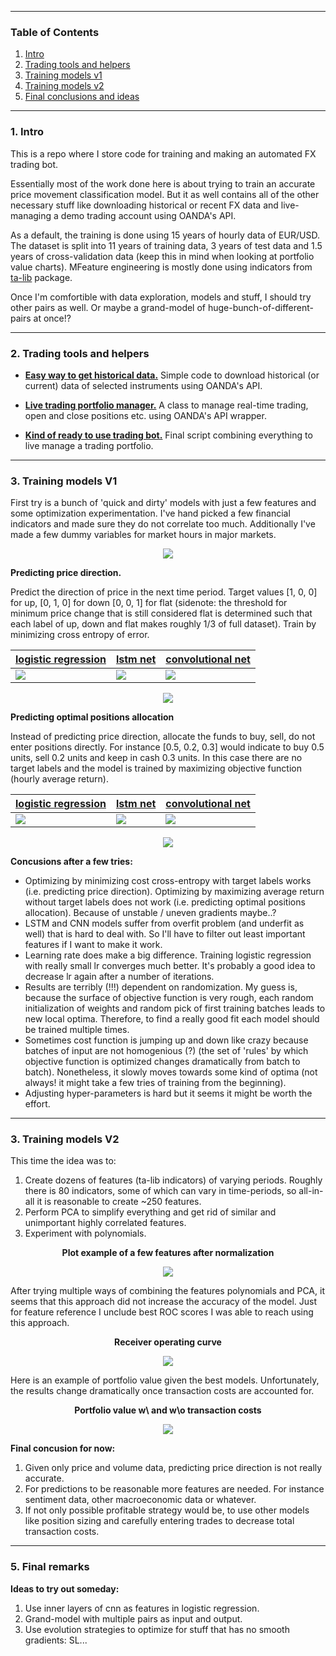 ---------
### Table of Contents  

 1. [Intro](#Intro) 
 2. [Trading tools and helpers](#Tools)  
 3. [Training models v1](#train_v1) 
 4. [Training models v2](#train_v2) 
 5. [Final conclusions and ideas](#Concusion) 
 
<a name="Intro"/>

---------
### 1. Intro

This is a repo where I store code for training and making an automated FX trading bot.  
   
Essentially most of the work done here is about trying to train an accurate price movement classification model. But it as well contains all of the other necessary stuff like downloading historical or recent FX data and live-managing a demo trading account using OANDA's API.  

As a default, the training is done using 15 years of hourly data of EUR/USD. The dataset is split into 11 years of training data, 3 years of test data and 1.5 years of cross-validation data (keep this in mind when looking at portfolio value charts). MFeature engineering is mostly done using indicators from [ta-lib](https://github.com/mrjbq7/ta-lib) package.

Once I'm comfortible with data exploration, models and stuff, I should try other pairs as well. Or maybe a grand-model of huge-bunch-of-different-pairs at once!?

<a name="Tools"/>

---------
### 2. Trading tools and helpers


   * **[Easy way to get historical data.](helpers/get_historical_data.py)** Simple code to download historical (or current) data of selected instruments using OANDA's API.

   * **[Live trading portfolio manager.](helpers/oanda_api_helpers.py)** A class to manage real-time trading, open and close positions etc. using OANDA's API wrapper.
   
   * **[Kind of ready to use trading bot.](/main.py)** Final script combining everything to live manage a trading portfolio.
   
<a name="train_v1"/>

---------
### 3. Training models V1

First try is a bunch of 'quick and dirty' models with just a few features and some optimization experimentation. I've hand picked a few financial indicators and made sure they do not correlate too much. Additionally I've made a few dummy variables for market hours in major markets.  

   <p align="center"> 
      <img src="/images/feature_heatmap.png">
   </p>


**Predicting price direction.** 

Predict the direction of price in the next time period. Target values [1, 0, 0] for up, [0, 1, 0] for down [0, 0, 1] for flat (sidenote: the threshold for minimum price change that is still considered flat is determined such that each label of up, down and flat makes roughly 1/3 of full dataset). Train by minimizing cross entropy of error.
     
   | [logistic regression](/train_logistic_regression_v1.py) | [lstm net](/train_lstm_v1.py) | [convolutional net](/train_cnn_v1.py) |
   | ------------------- | -------- | ----------------- |
   | <img src="/images/lr_v1.png"> | <img src="/images/lstm_v1.png"> | <img src="/images/cnn_v1.png"> |
   
   <p align="center"> 
      <img src="/images/legend_one_fits_all.png">
   </p>
   
**Predicting optimal positions allocation** 

Instead of predicting price direction, allocate the funds to buy, sell, do not enter positions directly. For instance [0.5, 0.2, 0.3] would indicate to buy 0.5 units, sell 0.2 units and keep in cash 0.3 units. In this case there are no target labels and the model is trained by maximizing objective function (hourly average return). 
   
   | [logistic regression](/train_logistic_regression_v2.py) | [lstm net](/train_lstm_v2.py) | [convolutional net](/train_cnn_v2.py) |
   | ------------------- | -------- | ----------------- |
   | <img src="/images/lr_v2.png"> | <img src="/images/lstm_v2.png"> | <img src="/images/cnn_v2.png"> |
   
   <p align="center"> 
      <img src="/images/legend_one_fits_all.png">       
   </p>
   
**Concusions after a few tries:**
   - Optimizing by minimizing cost cross-entropy with target labels works (i.e. predicting price direction). Optimizing by maximizing average return without target labels does not work (i.e. predicting optimal positions allocation). Because of unstable / uneven gradients maybe..?
   - LSTM and CNN models suffer from overfit problem (and underfit as well) that is hard to deal with. So I'll have to filter out least important features if I want to make it work.
   - Learning rate does make a big difference. Training logistic regression with really small lr converges much better. It's probably a good idea to decrease lr again after a number of iterations.
   - Results are terribly (!!!) dependent on randomization. My guess is, because the surface of objective function is very rough, each random initialization of weights and random pick of first training batches leads to new local optima. Therefore, to find a really good fit each model should be trained multiple times.
   - Sometimes cost function is jumping up and down like crazy because batches of input are not homogenious (?) (the set of 'rules' by which objective function is optimized changes dramatically from batch to batch). Nonetheless, it slowly moves towards some kind of optima (not always! it might take a few tries of training from the beginning).
   - Adjusting hyper-parameters is hard but it seems it might be worth the effort.

<a name="train_v2"/>

---------
### 3. Training models V2

This time the idea was to: 
  1. Create dozens of features (ta-lib indicators) of varying periods. Roughly there is 80 indicators, some of which can vary in time-periods, so all-in-all it is reasonable to create ~250 features.
  2. Perform PCA to simplify everything and get rid of similar and unimportant highly correlated features.
  3. Experiment with polynomials.

**<p align="center"> Plot example of a few features after normalization </p>**
<p align="center"> <img src="/images/features_example.png"></p>

After trying multiple ways of combining the features polynomials and PCA, it seems that this approach did not increase the accuracy of the model. Just for feature reference I unclude best ROC scores I was able to reach using this approach.

**<p align="center"> Receiver operating curve </p>**
<p align="center"> <img src="/images/ROC_lr_v2.png"></p>

Here is an example of portfolio value given the best models. Unfortunately, the results change dramatically once transaction costs are accounted for.

**<p align="center"> Portfolio value w\ and w\o transaction costs </p>**

<p align="center"> <img src="/images/portfolio_value_1.png"> </p>

**Final concusion for now:**
  1. Given only price and volume data, predicting price direction is not really accurate. 
  2. For predictions to be reasonable more features are needed. For instance sentiment data, other macroeconomic data or whatever.
  3. If not only possible profitable strategy would be, to use other models like position sizing and carefully entering trades to decrease total transaction costs.

<a name="Concusion"/>

---------
### 5. Final remarks
   
   **Ideas to try out someday:**
   1. Use inner layers of cnn as features in logistic regression.
   2. Grand-model with multiple pairs as input and output.
   3. Use evolution strategies to optimize for stuff that has no smooth gradients: SL...





